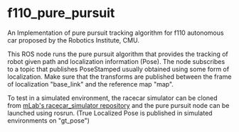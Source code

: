 # f110_pure_pursuit

An Implementation of pure pursuit tracking algorithm for f110 autonomous car proposed by the Robotics Institute, CMU.

This ROS node runs the pure pursuit algorithm that provides the tracking of robot given path and localization information (Pose). The node subscribes to a topic that publishes PoseStamped usually obtained using some form of localization. Make sure that the transforms are published between the frame of localization "base_link" and the reference map "map".

To test in a simulated environment, the racecar simulator can be cloned from [mLab's racecar_simulator repository](https://github.com/mlab-upenn/racecar_simulator) and the pure pursuit node can be launched using rosrun. (True Localized Pose is published in simulated environments on "gt_pose")

